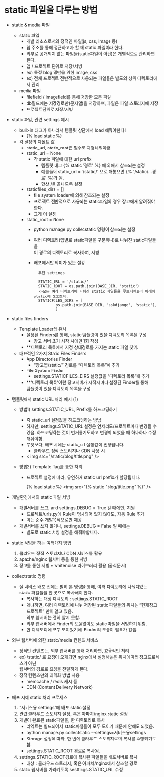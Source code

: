 # static 파일을 다루는 방법

- static & media 파일
    - static 파일
        - 개발 리소스로서의 정적인 파일(js, css, image 등)
        - 웹 주소를 통해 접근하고자 할 때 static 파일이라 한다.
        - 외부로 공개되지 않는 파일들(static파일이 아닌)은 개별적으로 관리하면 된다.
        - 앱 / 프로젝트 단위로 저장/서빙
        - ex) 특정 blog 앱만을 위한 image, css
        - ex) 전체 프로젝트 전반적으로 사용되는 파일들은 별도의 상위 디렉토리에서 관리
    - media 파일
        - filefield / imagefield를 통해 저장한 모든 파일
        - db필드에는 저장경로만(문자열)을 저장하며, 파일은 파일 스토리지에 저장
        - 프로젝트단위로 저장/서빙

- static 파일, 관련 settings 예시
    - built-in 태그가 아니라서 템플릿 상단에서 load 해줘야한다!
        - {% load static %}
    - 각 설정의 디폴트 값
        - static_url, static_root은 필수로 지정해줘야함
        - static_url = None
            - 각 static 파일에 대한 url prefix
                - 템플릿 태그 {% static '경로' %} 에 의해서 참조되는 설정
                - 예를들어 static_url = '/static/' 으로 해놓으면 {% '/static/...경로' %}가 됨.
                - 항상 /로 끝나도록 설정
        - staticfiles_dirs = []
            - file system loader에 의해 참조되는 설정
            - 프로젝트 전반적으로 사용되는 static파일의 경우 장고에게 알려줘야 한다.
            - 그게 이 설정
        - static_root = None
            - python manage.py collecstatic 명령이 참조되는 설정
            - 여러 디렉토리(앱별로 static파일을 구분하니)로 나눠진 static파일들을<br>
             이 경로의 디렉토리로 복사하여, 서빙
            - 배포에서만 의미가 있는 설정
            
                
                    추천 settings
    
                    STATIC_URL = '/static/'
                    STATIC_ROOT = os.path.join(BASE_DIR, 'static') 
                    ->모든 여러 디렉토리에 나눠진 static 파일들을 루트디렉토리 아래에 static에 모으겠다.
                    STATICFILES_DIRS = [
                            os.path.join(BASE_DIR, 'askdjango', 'static'),
                            ]

- static files finders
    - Template Loader와 유사
        - 설정된 Finders를 통해, static 템플릿이 있을 디렉토리 목록을 구성
            - 장고 서버 초기 시작 시에만 1회 작성
        - **디렉토리 목록에서 지정 상대경로를 가지는 static 파일 찾기.
    - 대표적인 2가지 Static Files Finders
        - App Directories Finder
            - “장고앱/static/” 경로를 “디렉토리 목록”에 추가
        - File System Finder
            - settings.STATICFILES_DIRS 설정값을 “디렉토리 목록”에 추가
        - **'디렉토리 목록'이란 장고서버가 시작시마다 설정된 Finder를 통해<br>
        템플릿이 있을 디렉토리 목록을 구성
            
- 템플릿에서 static URL 처리 예시 (1)
    - 방법1) settings.STATIC_URL, Prefix를 하드코딩하기
        - 즉 static_url 설정값을 하드코딩하는 방법
        - 하지만, settings.STATIC_URL 설정은 언제라도/프로젝트마다 변경될 수<br>
        있음. 하드코딩하는 것이 번거롭기도하고 변경이 되었을 때 하나하나 수정해줘야함.
        - 무엇보다, 배포 시에는 static_url 설정값이 변경됩니다.
            - 클라우드 정적 스토리지나 CDN 사용 시
        - < img src="/static/blog/title.png" />
    
    - 방법2) Template Tag를 통한 처리
        - 프로젝트 설정에 따라, 유연하게 static url prefix가 할당됩니다.
        
            
            {% load static %}
            <img src="{% static "blog/title.png" %}" />
            
- 개발환경에서의 static 파일 서빙
    - 개발서버를 쓰고, and settings.DEBUG = True 일 때에만, 지원
        - 프로젝트/urls.py에 Rule이 명시되어 있지 않아도, 자동 Rule 추가
        - 이는 순수 개발목적으로만 제공
    - 개발서버를 쓰지 않거나, settings.DEBUG = False 일 때에는
        - 별도로 static 서빙 설정을 해줘야합니다.
        
- static 서빙을 하는 여러가지 방법
    1. 클라우드 정적 스토리지나 CDN 서비스를 활용
    2. apache/nginx 웹서버 등을 통한 서빙
    3. 장고를 통한 서빙
        • whitenoise 라이브러리 활용 (공식문서)
        
- collectstatic 명령
    - 실 서비스 배포 전에는 필히 본 명령을 통해, 여러 디렉토리에 나눠져있는<br>
     static 파일들을 한 곳으로 복사해야 한다.
        - 복사하는 대상 디렉토리 : settings.STATIC_ROOT
        - 왜냐하면, 여러 디렉토리에 나눠 저장된 static 파일들의 위치는 “현재장고 프로젝트” 만이 알고 있음.
        <br> 외부 웹서버는 전혀 알지 못함.
        - 외부 웹서버에서 Finder의 도움없이도 static 파일을 서빙하기 위함.
        - 한 디렉토리에 모두 모여있기에, Finder의 도움이 필요가 없음.
        
- 외부 웹서버에 의한 static/media 컨텐츠 서비스
    - 정적인 컨텐츠는, 외부 웹서버를 통해 처리하면, 효율적인 처리
    - ex) /static/ 로 요청이 오게되면 nginx에서 설정해놓은 위치에따라 장고프로세스가 아닌<br>
    웹서버의 경로로 요청을 전달하게 된다.
    - 정적 컨텐츠만의 최적화 방법 사용
        - memcache / redis 캐시 등
        - CDN (Content Delivery Network)
        
- 배포 시에 static 처리 프로세스
    1. “서비스용 settings”에 배포 static 설정
    2. 관련 클라우드 스토리지 설정, 혹은 아파치/nginx static 설정
    3. 개발이 완료된 static파일을, 한 디렉토리로 복사
        - 리엑트는 빌드되어서 static파일들이 모두 모이기 때문에 안해도 되었음.
        - python manage.py collectstatic --settings=서비스용settings
        - Storage 설정에 따라, 한 번에 클라우드 스토리지로의 복사를 수행되기도 함.
        - settings.STATIC_ROOT 경로로 복사됨.
    4. settings.STATIC_ROOT경로에 복사된 파일들을 배포서버로 복사
        - 대상 : 클라우드 스토리지, 혹은 아파치/nginx에서 참조할 경로
    5. static 웹서버를 가리키토록 sesttings.STATIC_URL 수정
